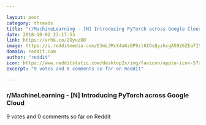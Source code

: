 ```yaml
---

layout: post
category: threads
title: "r/MachineLearning - [N] Introducing PyTorch across Google Cloud"
date: 2018-10-02 23:17:53
link: https://vrhk.co/2OyuzOD
image: https://i.redditmedia.com/E3mLJMcX4a6zGP9zl6IOsQyzhcgA5926ZEa7I58whQE.jpg?s=4ee07e49c366009278c6beae38131cb1
domain: reddit.com
author: "reddit"
icon: https://www.redditstatic.com/desktop2x/img/favicon/apple-icon-57x57.png
excerpt: "9 votes and 0 comments so far on Reddit"

---
```


### r/MachineLearning - [N] Introducing PyTorch across Google Cloud

9 votes and 0 comments so far on Reddit